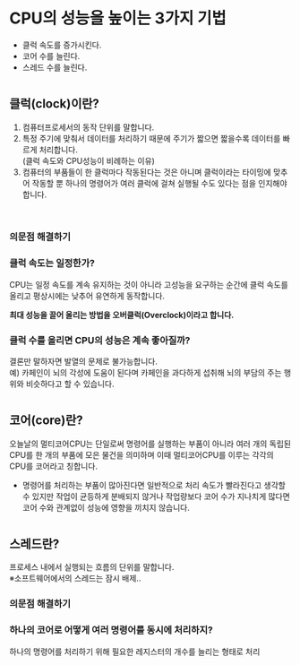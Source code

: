 # CPU의 성능을 높이는 3가지 기법

- 클럭 속도를 증가시킨다.
- 코어 수를 늘린다.
- 스레드 수를 늘린다.
#
## 클럭(clock)이란?
1. 컴퓨터프로세서의 동작 단위를 말합니다.  
2. 특정 주기에 맞춰서 데이터를 처리하기 때문에 주기가 짧으면 짧을수록 데이터를 빠르게 처리합니다.  
(클럭 속도와 CPU성능이 비례하는 이유)
3. 컴퓨터의 부품들이 한 클럭마다 작동된다는 것은 아니며 클럭이라는 타이밍에 맞추어 작동할 뿐 하나의 명령어가 여러 클럭에 걸쳐 실행될 수도 있다는 점을 인지해야합니다.  


<br/>


### __의문점 해결하기__  
### 클럭 속도는 일정한가?  
CPU는 일정 속도를 계속 유지하는 것이 아니라 고성능을 요구하는 순간에 클럭 속도를 올리고 평상시에는 낮추어 유연하게 동작합니다.  

**최대 성능을 끌어 올리는 방법을 오버클럭(Overclock)이라고 합니다.**

### 클럭 수를 올리면 CPU의 성능은 계속 좋아질까?
결론만 말하자면 발열의 문제로 불가능합니다.  
예) 카페인이 뇌의 각성에 도움이 된다며 카페인을 과다하게 섭취해 뇌의 부담의 주는 행위와 비슷하다고 할 수 있습니다.

#
## 코어(core)란?
오늘날의 멀티코어CPU는 단일로써 명령어를 실행하는 부품이 아니라 여러 개의 독립된 CPU를 한 개의 부품에 모은 물건을 의미하며 이때 멀티코어CPU를 이루는 각각의 CPU를 코어라고 칭합니다.

- 명령어를 처리하는 부품이 많아진다면 일반적으로 처리 속도가 빨라진다고 생각할 수 있지만 작업이 균등하게 분배되지 않거나 작업량보다 코어 수가 지나치게 많다면 코어 수와 관계없이 성능에 영향을 끼치지 않습니다. 

#
## 스레드란?
프로세스 내에서 실행되는 흐름의 단위를 말합니다.  
※소프트웨어에서의 스레드는 잠시 배제..
 
### __의문점 해결하기__  
### 하나의 코어로 어떻게 여러 명령어를 동시에 처리하지?  
하나의 명령어를 처리하기 위해 필요한 레지스터의 개수를 늘리는 형태로 처리


